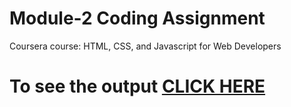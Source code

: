 # Module-2 Coding Assignment

Coursera course: HTML, CSS, and Javascript for Web Developers

# To see the output [CLICK HERE](https://github.com/badhouliaharsh/coursera-test/blob/main/module2_solution/index.html)
